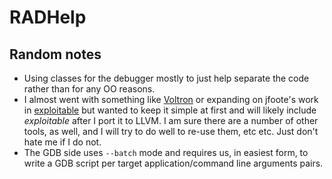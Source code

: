 
# RADHelp


## Random notes

- Using classes for the debugger mostly to just help separate the code rather than
for any OO reasons.
- I almost went with something like [Voltron](https://github.com/snar/voltron) or
expanding on jfoote's work in [exploitable](https://github.com/jfoote/exploitable/) but
wanted to keep it simple at first and will likely include *exploitable* after I port it
to LLVM. I am sure there are a number of other tools, as well, and I will try to do
well to re-use them, etc etc. Just don't hate me if I do not.
- The GDB side uses `--batch` mode and requires us, in easiest form, to write a GDB
script per target application/command line arguments pairs.

